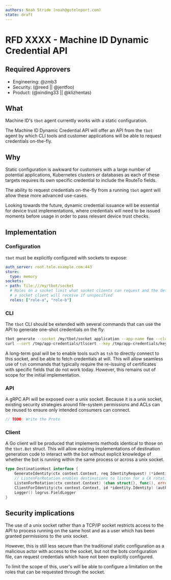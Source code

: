 ```yaml
---
authors: Noah Stride (noah@goteleport.com)
state: draft
---
```


# RFD XXXX - Machine ID Dynamic Credential API

## Required Approvers

* Engineering: @zmb3
* Security: (@reed || @jentfoo)
* Product: (@xinding33 || @klizhentas)

## What

Machine ID's `tbot` agent currently works with a static configuration.

The Machine ID Dynamic Credential API will offer an API from the `tbot` agent
by which CLI tools and customer applications will be able to request
credentials on-the-fly.

## Why

Static configuration is awkward for customers with a large number of potential
applications, Kubernetes clusters or databases as each of these targets requires
its own specific credential to include the RouteTo fields.

The ability to request credentials on-the-fly from a running `tbot` agent will
allow these more advanced use-cases.

Looking towards the future, dynamic credential issuance will be essential for
device trust implementations, where credentials will need to be issued moments
before usage in order to pass relevant device trust checks.

## Implementation

### Configuration

`tbot` must be explicitly configured with sockets to expose:

```yaml
auth_server: root.tele.example.com:443
store:
  type: memory
sockets:
- path: file:///my/tbot/socket
  # Roles on a socket limit what socket clients can request and the defaults 
  # a socket client will receive if unspecified
  roles: ["role-a", "role-b"]
```

### CLI

The `tbot` CLI should be extended with several commands that can use the API
to generate one-shot credentials on the fly:

```sh
tbot generate --socket /my/tbot/socket application --app-name foo --cluster bar --out file:///tmp/app-credentials --ttl 1m
curl --cert /tmp/app-credentials/tlscert --key /tmp/app-credentials/key https://app.bar.tele.example.com/api/users
```

A long-term goal will be to enable tools such as `tsh` to directly connect to
this socket, and be able to fetch credentials at will. This will allow seamless
use of `tsh` commands that typically require the re-issuing of certificates with
specific fields that do not work today. However, this remains out of scope for
the initial implementation.

### API

A gRPC API will be exposed over a unix socket. Because it is a unix socket,
existing security strategies around file-system permissions and ACLs can be
reused to ensure only intended consumers can connect.

```proto
// TODO: Write the Proto
```

### Client

A Go client will be produced that implements methods identical to those on the
`tbot.Bot` struct. This will allow existing implementations of destination
generation code to interact with the bot without explicit knowledge of whether
the bot is running within the same process or across a unix socket.

```go
type DestinationHost interface {
	GenerateIdentity(ctx context.Context, req IdentityRequest) (*identity.Identity, error)
	// ListenForRotation enables destinations to listen for a CA rotation
	ListenForRotation(ctx context.Context) (chan struct{}, func(), error)
	ClientForIdentity(ctx context.Context, id *identity.Identity) (auth.ClientI, error)
	Logger() logrus.FieldLogger
}
```

## Security implications

The use of a unix socket rather than a TCP/IP socket restricts access to the
API to process running on the same host and as a user which has been
granted permissions to the unix socket.

However, this is still less secure than the traditional static configuration
as a malicious actor with access to the socket, but not the bots configuration
file, can request credentials which have not been explicitly configured.

To limit the scope of this, user's will be able to configure a limitation on
the roles that can be requested through the socket.